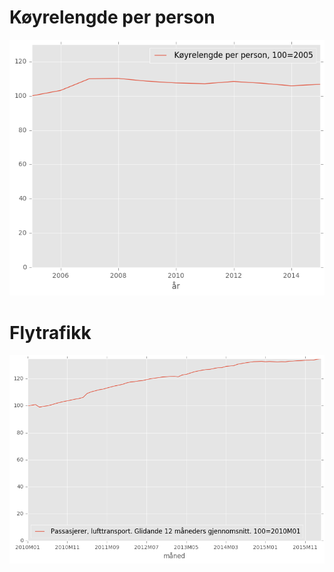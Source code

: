 # Køyrelengde per person

![text](https://github.com/ivarref/koyrelengde-per-person/raw/master/koyrelengde_per_person.png)

# Flytrafikk
![text](https://github.com/ivarref/koyrelengde-per-person/raw/master/flytrafikk.png)
